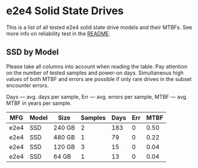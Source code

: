 e2e4 Solid State Drives
=======================

This is a list of all tested e2e4 solid state drive models and their MTBFs. See
more info on reliability test in the [README](https://github.com/linuxhw/SMART).

SSD by Model
------------

Please take all columns into account when reading the table. Pay attention on the
number of tested samples and power-on days. Simultaneous high values of both MTBF
and errors are possible if only rare drives in the subset encounter errors.

Days — avg. days per sample,
Err  — avg. errors per sample,
MTBF — avg. MTBF in years per sample.

| MFG       | Model              | Size   | Samples | Days  | Err   | MTBF   |
|-----------|--------------------|--------|---------|-------|-------|--------|
| e2e4      | SSD                | 240 GB | 2       | 183   | 0     | 0.50   |
| e2e4      | SSD                | 480 GB | 1       | 79    | 0     | 0.22   |
| e2e4      | SSD                | 120 GB | 3       | 15    | 0     | 0.04   |
| e2e4      | SSD                | 64 GB  | 1       | 13    | 0     | 0.04   |
